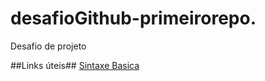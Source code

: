 # desafioGithub-primeirorepo.
Desafio de projeto


##Links  úteis##
[Sintaxe Basica](https://www.markdownguide.org/)
